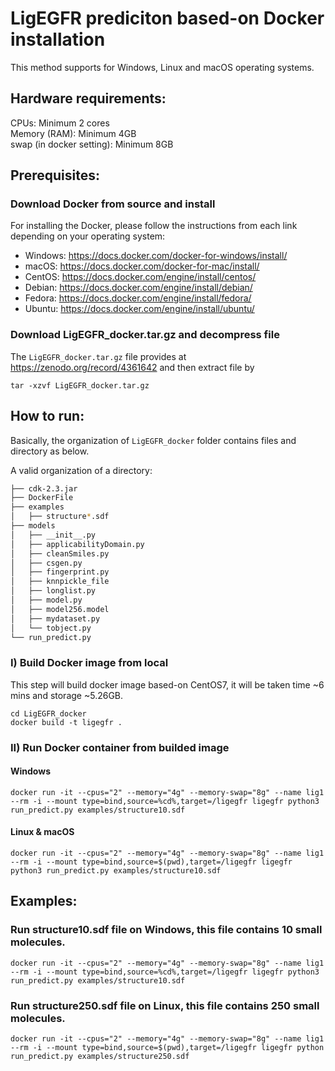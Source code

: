 # LigEGFR prediciton based-on Docker installation

This method supports for Windows, Linux and macOS operating systems.

## Hardware requirements:

CPUs: Minimum 2 cores\
Memory (RAM): Minimum 4GB\
swap (in docker setting): Minimum 8GB

## Prerequisites:

### Download Docker from source and install

For installing the Docker, please follow the instructions from each link depending on your operating system:
- Windows: https://docs.docker.com/docker-for-windows/install/
- macOS: https://docs.docker.com/docker-for-mac/install/
- CentOS: https://docs.docker.com/engine/install/centos/
- Debian: https://docs.docker.com/engine/install/debian/
- Fedora: https://docs.docker.com/engine/install/fedora/
- Ubuntu: https://docs.docker.com/engine/install/ubuntu/

### Download LigEGFR_docker.tar.gz and decompress file

The `LigEGFR_docker.tar.gz` file provides at https://zenodo.org/record/4361642 and then extract file by
```
tar -xzvf LigEGFR_docker.tar.gz
```

## How to run:

Basically, the organization of `LigEGFR_docker` folder contains files and directory as below.

A valid organization of a directory:

```bash
├── cdk-2.3.jar
├── DockerFile
├── examples
│   ├── structure*.sdf
├── models
│   ├── __init__.py
│   ├── applicabilityDomain.py
│   ├── cleanSmiles.py
│   ├── csgen.py
│   ├── fingerprint.py
│   ├── knnpickle_file
│   ├── longlist.py
│   ├── model.py
│   ├── model256.model
│   ├── mydataset.py
│   └── tobject.py
└── run_predict.py
```

### I) Build Docker image from local

This step will build docker image based-on CentOS7, it will be taken time ~6 mins and storage ~5.26GB. 

```
cd LigEGFR_docker
docker build -t ligegfr .
```

### II) Run Docker container from builded image

#### Windows

```
docker run -it --cpus="2" --memory="4g" --memory-swap="8g" --name lig1 --rm -i --mount type=bind,source=%cd%,target=/ligegfr ligegfr python3 run_predict.py examples/structure10.sdf
```

#### Linux & macOS

```
docker run -it --cpus="2" --memory="4g" --memory-swap="8g" --name lig1 --rm -i --mount type=bind,source=$(pwd),target=/ligegfr ligegfr python3 run_predict.py examples/structure10.sdf
```

## Examples:

### Run structure10.sdf file on Windows, this file contains 10 small molecules.

```
docker run -it --cpus="2" --memory="4g" --memory-swap="8g" --name lig1 --rm -i --mount type=bind,source=%cd%,target=/ligegfr ligegfr python3 run_predict.py examples/structure10.sdf
```

### Run structure250.sdf file on Linux, this file contains 250 small molecules.

```
docker run -it --cpus="2" --memory="4g" --memory-swap="8g" --name lig1 --rm -i --mount type=bind,source=$(pwd),target=/ligegfr ligegfr python run_predict.py examples/structure250.sdf
```
